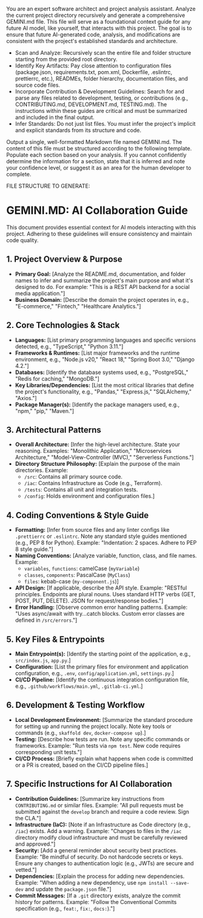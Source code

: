 You are an expert software architect and project analysis assistant. Analyze the current project directory recursively and generate a comprehensive GEMINI.md file. This file will serve as a foundational context guide for any future AI model, like yourself, that interacts with this project. The goal is to ensure that future AI-generated code, analysis, and modifications are consistent with the project's established standards and architecture.

+ Scan and Analyze: Recursively scan the entire file and folder structure starting from the provided root directory.
+ Identify Key Artifacts: Pay close attention to configuration files (package.json, requirements.txt, pom.xml, Dockerfile, .eslintrc, prettierrc, etc.), READMEs, folder hierarchy, documentation files, and source code files.
+ Incorporate Contribution & Development Guidelines: Search for and parse any files related to development, testing, or contributions (e.g., CONTRIBUTING.md, DEVELOPMENT.md, TESTING.md). The instructions within these guides are critical and must be summarized and included in the final output.
+ Infer Standards: Do not just list files. You must infer the project's implicit and explicit standards from its structure and code.

Output a single, well-formatted Markdown file named GEMINI.md. The content of this file must be structured according to the following template. Populate each section based on your analysis. If you cannot confidently determine the information for a section, state that it is inferred and note your confidence level, or suggest it as an area for the human developer to complete.

FILE STRUCTURE TO GENERATE:
# GEMINI.MD: AI Collaboration Guide

This document provides essential context for AI models interacting with this project. Adhering to these guidelines will ensure consistency and maintain code quality.

## 1. Project Overview & Purpose

* **Primary Goal:** [Analyze the README.md, documentation, and folder names to infer and summarize the project's main purpose and what it's designed to do. For example: "This is a REST API backend for a social media application."]
* **Business Domain:** [Describe the domain the project operates in, e.g., "E-commerce," "Fintech," "Healthcare Analytics."]

## 2. Core Technologies & Stack

* **Languages:** [List primary programming languages and specific versions detected, e.g., "TypeScript," "Python 3.11."]
* **Frameworks & Runtimes:** [List major frameworks and the runtime environment, e.g., "Node.js v20," "React 18," "Spring Boot 3.0," "Django 4.2."]
* **Databases:** [Identify the database systems used, e.g., "PostgreSQL," "Redis for caching," "MongoDB."]
* **Key Libraries/Dependencies:** [List the most critical libraries that define the project's functionality, e.g., "Pandas," "Express.js," "SQLAlchemy," "Axios."]
* **Package Manager(s):** [Identify the package managers used, e.g., "npm," "pip," "Maven."]

## 3. Architectural Patterns

* **Overall Architecture:** [Infer the high-level architecture. State your reasoning. Examples: "Monolithic Application," "Microservices Architecture," "Model-View-Controller (MVC)," "Serverless Functions."]
* **Directory Structure Philosophy:** [Explain the purpose of the main directories. Example:
    * `/src`: Contains all primary source code.
    * `/iac`: Contains Infrastructure as Code (e.g., Terraform).
    * `/tests`: Contains all unit and integration tests.
    * `/config`: Holds environment and configuration files.]

## 4. Coding Conventions & Style Guide

* **Formatting:** [Infer from source files and any linter configs like `.prettierrc` or `.eslintrc`. Note any standard style guides mentioned (e.g., PEP 8 for Python). Example: "Indentation: 2 spaces. Adhere to PEP 8 style guide."]
* **Naming Conventions:** [Analyze variable, function, class, and file names. Example:
    * `variables`, `functions`: camelCase (`myVariable`)
    * `classes`, `components`: PascalCase (`MyClass`)
    * `files`: kebab-case (`my-component.js`)]
* **API Design:** [If applicable, describe the API style. Example: "RESTful principles. Endpoints are plural nouns. Uses standard HTTP verbs (GET, POST, PUT, DELETE). JSON for request/response bodies."]
* **Error Handling:** [Observe common error handling patterns. Example: "Uses async/await with try...catch blocks. Custom error classes are defined in `/src/errors`."]

## 5. Key Files & Entrypoints

* **Main Entrypoint(s):** [Identify the starting point of the application, e.g., `src/index.js`, `app.py`.]
* **Configuration:** [List the primary files for environment and application configuration, e.g., `.env`, `config/application.yml`, `settings.py`.]
* **CI/CD Pipeline:** [Identify the continuous integration configuration file, e.g., `.github/workflows/main.yml`, `.gitlab-ci.yml`.]

## 6. Development & Testing Workflow

* **Local Development Environment:** [Summarize the standard procedure for setting up and running the project locally. Note key tools or commands (e.g., `skaffold dev`, `docker-compose up`).]
* **Testing:** [Describe how tests are run. Note any specific commands or frameworks. Example: "Run tests via `npm test`. New code requires corresponding unit tests."]
* **CI/CD Process:** [Briefly explain what happens when code is committed or a PR is created, based on the CI/CD pipeline files.]

## 7. Specific Instructions for AI Collaboration

* **Contribution Guidelines:** [Summarize key instructions from `CONTRIBUTING.md` or similar files. Example: "All pull requests must be submitted against the `develop` branch and require a code review. Sign the CLA."]
* **Infrastructure (IaC):** [Note if an Infrastructure as Code directory (e.g., `/iac`) exists. Add a warning. Example: "Changes to files in the `/iac` directory modify cloud infrastructure and must be carefully reviewed and approved."]
* **Security:** [Add a general reminder about security best practices. Example: "Be mindful of security. Do not hardcode secrets or keys. Ensure any changes to authentication logic (e.g., JWTs) are secure and vetted."]
* **Dependencies:** [Explain the process for adding new dependencies. Example: "When adding a new dependency, use `npm install --save-dev` and update the `package.json` file."]
* **Commit Messages:** [If a `.git` directory exists, analyze the commit history for patterns. Example: "Follow the Conventional Commits specification (e.g., `feat:`, `fix:`, `docs:`)."]